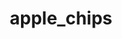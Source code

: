 ---
title: apple_chips
title_small: Яблочные чипсы
lang: "ru"
meta_description: "Яблочные чипсы – вкусный и полезный низкокалорийный продукт, который подходит и взрослым, и детям."
categorie: dried_fruits

title_text: "Яблочные чипсы – вкусный и полезный низкокалорийный продукт, который подходит и взрослым, и детям."

layout: products_in_ru
popular: "yes"

description: "<p>Яблочные чипсы – вкусный и полезный низкокалорийный продукт, который подходит и взрослым, и детям. Тонко нарезанные и хорошо просушенные яблоки придают чипсам очень хрустящий и приятный вкус. Они заменяют печенье, конфеты и другие продукты для перекуса.</p>
<p>Это хрустящее лакомство содержит большое количество витаминов, минеральных веществ, клетчатки и органических кислот. Так, в составе содержится от 5 до 50мг% хлорогеновой кислоты, которая способствует выведению из организма щавелевой кислоты, что обуславливает нормальную деятельность печени. Клетчатка удерживает большое количество воды и, двигаясь дальше по кишечнику и толстой кишке, оказывает очищающее действие, поэтому так актуальна при запорах. В целом, яблочные чипсы способствуют нормализации желудочно-кишечного тракта и пищеварительной системы.</p>
<p>На производстве не используются вкусовые добавки, ароматизаторы, красители и другие химические вещества.</p></p>"
permalink: "/ru/products/dried_fruits/apple_chips" 
specifications: [
    {
        head_text: "Состав:",
        body_text: "100% натуральное яблоко",
    },
    {
        head_text: "Упаковка:",
        body_text: "Полиэтиленовый пакет",
    },
    {
        head_text: "Тип обработки:",
        body_text: "Сушеные",
    },
    {
        head_text: "Вид:",
        body_text: "Слайсы круглые",
    },
    {
        head_text: "Вес:",
        body_text: "25г; 50г; 100г",
    },
    {
        head_text: "Пищевая ценность в 100г продукта:",
        body_text: "Белки: 2,2г; углеводы: 63,3г;",
    },
    {
        head_text: "Энергетическая ценность в 100г продукта:",
        body_text: "262ккал (1113,5 кДж)",
    },
    {
        head_text: "Страна-производитель:",
        body_text: "Украина",
    },
    {
        head_text: "Срок хранения:",
        body_text: "12 месяцев",
    },
    {
        head_text: "Условия хранения:",
        body_text: "Температура 5-25ᵒС, относительная влажность воздуха не более 80%",
    },
    {
        head_text: "Нормативная документация:",
        body_text: "ТУ У 10.3-2427610970-001:2019",
    },
    {
        head_text: "Цена:",
        body_text: "Цена договорная",
    },
]
---